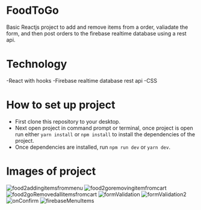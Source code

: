 # FoodToGo
Basic Reactjs project to add and remove items from a order, valiadate the form, and then post orders to the firebase realtime database using a rest api.

# Technology
-React with hooks
-Firebase realtime database rest api
-CSS

# How to set up project
- First clone this repository to your desktop.
- Next open project in command prompt or terminal, once project is open run either `yarn install` or `npm install` to install the dependencies of the project.
- Once dependencies are installed, run `npm run dev` or `yarn dev`.
# Images of project
![food2addingitemsfrommenu](https://user-images.githubusercontent.com/65512131/166405377-d92b25c1-7e90-4e95-ba87-8009fced5e94.png)
![food2goremovingitemfromcart](https://user-images.githubusercontent.com/65512131/166405378-f6b61837-38e6-4b21-a900-9b8ea077b769.png)
![food2goRemovedallitemsfromcart](https://user-images.githubusercontent.com/65512131/166405379-938fd7db-2069-4efc-8189-bbd01bcb220f.png)
![formValidation](https://user-images.githubusercontent.com/65512131/167936952-4ea3b2d6-f485-4e52-8ae2-3d98fe994d54.png)
![formValidation2](https://user-images.githubusercontent.com/65512131/167937005-c75cf610-a9bd-4f39-a93c-ad528ad54d83.png)
![onConfirm](https://user-images.githubusercontent.com/65512131/167937103-b7763564-217e-4d24-9cc8-d7387fa116be.png)
![firebaseMenuItems](https://user-images.githubusercontent.com/65512131/167936929-cc8cf178-adfe-414d-b976-4224fbf5444d.png)

